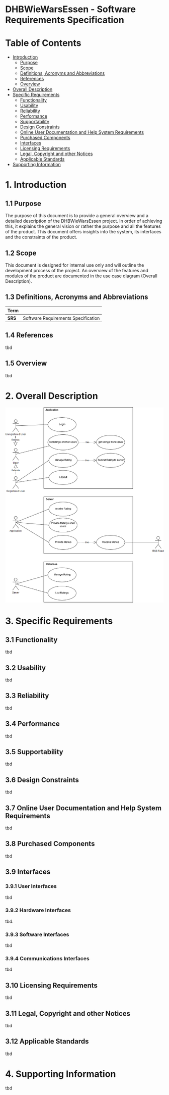 # DHBWieWarsEssen - Software Requirements Specification

# Table of Contents
- [Introduction](#1-introduction)
    - [Purpose](#11-purpose)
    - [Scope](#12-scope)
    - [Definitions, Acronyms and Abbreviations](#13-definitions-acronyms-and-abbreviations)
    - [References](#14-references)
    - [Overview](#15-overview)
- [Overall Description](#2-overall-description)
- [Specific Requirements](#3-specific-requirements)
    - [Functionality](#31-functionality--data-analytics)
    - [Usability](#32-usability)
    - [Reliability](#33-reliability)
    - [Performance](#34-performance)
    - [Supportability](#35-supportability)
    - [Design Constraints](#36-design-constraints)
    - [Online User Documentation and Help System Requirements](#37-online-user-documentation-and-help-system-requirements)
    - [Purchased Components](#38-purchased-components)
    - [Interfaces](#39-interfaces)
    - [Licensing Requirements](#310-licensing-requirements)
    - [Legal, Copyright and other Notices](#311-legal-copyright-and-other-notices)
    - [Applicable Standards](#312-applicable-standards)
- [Supporting Information](#4-supporting-information)

# 1. Introduction
## 1.1 Purpose
The purpose of this document is to provide a general overview and a detailed description of the DHBWieWarsEssen project. In order of achieving this, it explains the general vision or rather the purpose and all the features of the product. This document offers insights into the system, its interfaces and the constraints of the product.

## 1.2 Scope
This document is designed for internal use only and will outline the development process of the project. An overview of the features and modules of the product are documented in the use case diagram (Overall Description).

## 1.3 Definitions, Acronyms and Abbreviations
|Term||
|-|-|
|**SRS**|Software Requirements Specification|

## 1.4 References
tbd

## 1.5 Overview
tbd

# 2. Overall Description
![uc diagramm.png](UC%20Diagram.png "use case diagram")


# 3. Specific Requirements
## 3.1 Functionality
tbd

## 3.2 Usability
tbd

## 3.3 Reliability
tbd

## 3.4 Performance
tbd

## 3.5 Supportability
tbd

## 3.6 Design Constraints
tbd

## 3.7 Online User Documentation and Help System Requirements
tbd

## 3.8 Purchased Components
tbd

## 3.9 Interfaces
### 3.9.1 User Interfaces
tbd

### 3.9.2 Hardware Interfaces
tbd.

### 3.9.3 Software Interfaces
tbd

### 3.9.4 Communications Interfaces
tbd

## 3.10 Licensing Requirements
tbd

## 3.11 Legal, Copyright and other Notices
tbd

## 3.12 Applicable Standards
tbd

# 4. Supporting Information
tbd
